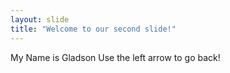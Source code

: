 ```yaml
---
layout: slide
title: "Welcome to our second slide!"
---
```

My Name is Gladson
Use the left arrow to go back!
